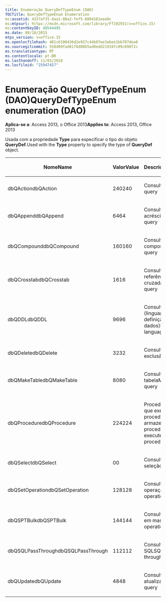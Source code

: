 ```yaml
---
title: Enumeração QueryDefTypeEnum (DAO)
TOCTitle: QueryDefTypeEnum Enumeration
ms:assetid: 4327af31-daa1-88a2-fef5-8894181eee8c
ms:mtpsurl: https://msdn.microsoft.com/library/Ff192931(v=office.15)
ms:contentKeyID: 48544495
ms.date: 09/18/2015
mtps_version: v=office.15
ms.openlocfilehash: 401c6100436d2e937c44b07ee3abee1bb787dea8
ms.sourcegitcommit: 558d09fad81f8d80b5ad0edd21934fc09c098f2c
ms.translationtype: MT
ms.contentlocale: pt-BR
ms.lasthandoff: 11/03/2018
ms.locfileid: "25947457"
---
```

# <a name="querydeftypeenum-enumeration-dao"></a><span data-ttu-id="672f3-102">Enumeração QueryDefTypeEnum (DAO)</span><span class="sxs-lookup"><span data-stu-id="672f3-102">QueryDefTypeEnum enumeration (DAO)</span></span>


<span data-ttu-id="672f3-103">**Aplica-se a**: Access 2013, o Office 2013</span><span class="sxs-lookup"><span data-stu-id="672f3-103">**Applies to**: Access 2013, Office 2013</span></span>

<span data-ttu-id="672f3-104">Usada com a propriedade **Type** para especificar o tipo do objeto **QueryDef**.</span><span class="sxs-lookup"><span data-stu-id="672f3-104">Used with the **Type** property to specify the type of **QueryDef** object.</span></span>

<table>
<colgroup>
<col style="width: 33%" />
<col style="width: 33%" />
<col style="width: 33%" />
</colgroup>
<thead>
<tr class="header">
<th><p><span data-ttu-id="672f3-105">Nome</span><span class="sxs-lookup"><span data-stu-id="672f3-105">Name</span></span></p></th>
<th><p><span data-ttu-id="672f3-106">Valor</span><span class="sxs-lookup"><span data-stu-id="672f3-106">Value</span></span></p></th>
<th><p><span data-ttu-id="672f3-107">Descrição</span><span class="sxs-lookup"><span data-stu-id="672f3-107">Description</span></span></p></th>
</tr>
</thead>
<tbody>
<tr class="odd">
<td><p><span data-ttu-id="672f3-108">dbQAction</span><span class="sxs-lookup"><span data-stu-id="672f3-108">dbQAction</span></span></p></td>
<td><p><span data-ttu-id="672f3-109">240</span><span class="sxs-lookup"><span data-stu-id="672f3-109">240</span></span></p></td>
<td><p><span data-ttu-id="672f3-110">Consulta ação</span><span class="sxs-lookup"><span data-stu-id="672f3-110">Action query</span></span></p></td>
</tr>
<tr class="even">
<td><p><span data-ttu-id="672f3-111">dbQAppend</span><span class="sxs-lookup"><span data-stu-id="672f3-111">dbQAppend</span></span></p></td>
<td><p><span data-ttu-id="672f3-112">64</span><span class="sxs-lookup"><span data-stu-id="672f3-112">64</span></span></p></td>
<td><p><span data-ttu-id="672f3-113">Consulta acréscimo</span><span class="sxs-lookup"><span data-stu-id="672f3-113">Append query</span></span></p></td>
</tr>
<tr class="odd">
<td><p><span data-ttu-id="672f3-114">dbQCompound</span><span class="sxs-lookup"><span data-stu-id="672f3-114">dbQCompound</span></span></p></td>
<td><p><span data-ttu-id="672f3-115">160</span><span class="sxs-lookup"><span data-stu-id="672f3-115">160</span></span></p></td>
<td><p><span data-ttu-id="672f3-116">Consulta composta</span><span class="sxs-lookup"><span data-stu-id="672f3-116">Compound query</span></span></p></td>
</tr>
<tr class="even">
<td><p><span data-ttu-id="672f3-117">dbQCrosstab</span><span class="sxs-lookup"><span data-stu-id="672f3-117">dbQCrosstab</span></span></p></td>
<td><p><span data-ttu-id="672f3-118">16</span><span class="sxs-lookup"><span data-stu-id="672f3-118">16</span></span></p></td>
<td><p><span data-ttu-id="672f3-119">Consulta de tabela de referência cruzada</span><span class="sxs-lookup"><span data-stu-id="672f3-119">Crosstab query</span></span></p></td>
</tr>
<tr class="odd">
<td><p><span data-ttu-id="672f3-120">dbQDDL</span><span class="sxs-lookup"><span data-stu-id="672f3-120">dbQDDL</span></span></p></td>
<td><p><span data-ttu-id="672f3-121">96</span><span class="sxs-lookup"><span data-stu-id="672f3-121">96</span></span></p></td>
<td><p><span data-ttu-id="672f3-122">Consulta DDL (linguagem de definição de dados)</span><span class="sxs-lookup"><span data-stu-id="672f3-122">Data-definition language (DDL) query</span></span></p></td>
</tr>
<tr class="even">
<td><p><span data-ttu-id="672f3-123">dbQDelete</span><span class="sxs-lookup"><span data-stu-id="672f3-123">dbQDelete</span></span></p></td>
<td><p><span data-ttu-id="672f3-124">32</span><span class="sxs-lookup"><span data-stu-id="672f3-124">32</span></span></p></td>
<td><p><span data-ttu-id="672f3-125">Consulta exclusão</span><span class="sxs-lookup"><span data-stu-id="672f3-125">Delete query</span></span></p></td>
</tr>
<tr class="odd">
<td><p><span data-ttu-id="672f3-126">dbQMakeTable</span><span class="sxs-lookup"><span data-stu-id="672f3-126">dbQMakeTable</span></span></p></td>
<td><p><span data-ttu-id="672f3-127">80</span><span class="sxs-lookup"><span data-stu-id="672f3-127">80</span></span></p></td>
<td><p><span data-ttu-id="672f3-128">Consulta criar tabela</span><span class="sxs-lookup"><span data-stu-id="672f3-128">Make-table query</span></span></p></td>
</tr>
<tr class="even">
<td><p><span data-ttu-id="672f3-129">dbQProcedure</span><span class="sxs-lookup"><span data-stu-id="672f3-129">dbQProcedure</span></span></p></td>
<td><p><span data-ttu-id="672f3-130">224</span><span class="sxs-lookup"><span data-stu-id="672f3-130">224</span></span></p></td>
<td><p><span data-ttu-id="672f3-131">Procedimento SQL que executa um procedimento armazenado</span><span class="sxs-lookup"><span data-stu-id="672f3-131">SQL procedure that executes a stored procedure</span></span></p></td>
</tr>
<tr class="odd">
<td><p><span data-ttu-id="672f3-132">dbQSelect</span><span class="sxs-lookup"><span data-stu-id="672f3-132">dbQSelect</span></span></p></td>
<td><p><span data-ttu-id="672f3-133">0</span><span class="sxs-lookup"><span data-stu-id="672f3-133">0</span></span></p></td>
<td><p><span data-ttu-id="672f3-134">Consulta seleção</span><span class="sxs-lookup"><span data-stu-id="672f3-134">Select query</span></span></p></td>
</tr>
<tr class="even">
<td><p><span data-ttu-id="672f3-135">dbQSetOperation</span><span class="sxs-lookup"><span data-stu-id="672f3-135">dbQSetOperation</span></span></p></td>
<td><p><span data-ttu-id="672f3-136">128</span><span class="sxs-lookup"><span data-stu-id="672f3-136">128</span></span></p></td>
<td><p><span data-ttu-id="672f3-137">Consulta definir operação</span><span class="sxs-lookup"><span data-stu-id="672f3-137">Set operation query</span></span></p></td>
</tr>
<tr class="odd">
<td><p><span data-ttu-id="672f3-138">dbQSPTBulk</span><span class="sxs-lookup"><span data-stu-id="672f3-138">dbQSPTBulk</span></span></p></td>
<td><p><span data-ttu-id="672f3-139">144</span><span class="sxs-lookup"><span data-stu-id="672f3-139">144</span></span></p></td>
<td><p><span data-ttu-id="672f3-140">Consulta operação em massa</span><span class="sxs-lookup"><span data-stu-id="672f3-140">Bulk operation query</span></span></p></td>
</tr>
<tr class="even">
<td><p><span data-ttu-id="672f3-141">dbQSQLPassThrough</span><span class="sxs-lookup"><span data-stu-id="672f3-141">dbQSQLPassThrough</span></span></p></td>
<td><p><span data-ttu-id="672f3-142">112</span><span class="sxs-lookup"><span data-stu-id="672f3-142">112</span></span></p></td>
<td><p><span data-ttu-id="672f3-143">Consulta passagem SQL</span><span class="sxs-lookup"><span data-stu-id="672f3-143">SQL pass-through query</span></span></p></td>
</tr>
<tr class="odd">
<td><p><span data-ttu-id="672f3-144">dbQUpdate</span><span class="sxs-lookup"><span data-stu-id="672f3-144">dbQUpdate</span></span></p></td>
<td><p><span data-ttu-id="672f3-145">48</span><span class="sxs-lookup"><span data-stu-id="672f3-145">48</span></span></p></td>
<td><p><span data-ttu-id="672f3-146">Consulta atualização</span><span class="sxs-lookup"><span data-stu-id="672f3-146">Update query</span></span></p></td>
</tr>
</tbody>
</table>

